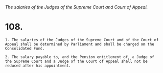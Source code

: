 *The salaries of the Judges of the Supreme Court and Court of Appeal.*

# 108.

    1. The salaries of the Judges of the Supreme Court and of the Court of Appeal shall be determined by Parliament and shall be charged on the Consolidated Fund.

    2. The salary payable to, and the Pension entitlement of, a Judge of the Supreme Court and a Judge of the Court of Appeal shall not be reduced after his appointment.